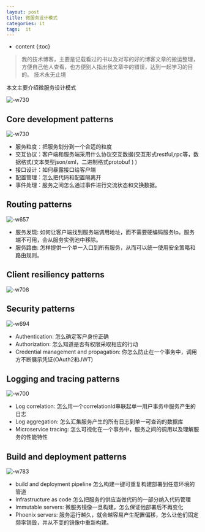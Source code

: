 ```yaml
---
layout: post
title: 微服务设计模式
categories: it
tags:  it 
---
```


* content
{:toc}

> 我的技术博客，主要是记载看过的书以及对写的好的博客文章的搬运整理，方便自己他人查看，也方便别人指出我文章中的错误，达到一起学习的目的。
> 技术永无止境

本文主要介绍微服务设计模式


![-w730](../blog_picture/2018-12-20-microservice_patterns/15421642221752.jpg)



## Core development patterns

![-w730](../blog_picture/2018-12-20-microservice_patterns/15453971785257.jpg)

- 服务粒度：把服务划分到一个合适的粒度
- 交互协议：客户端和服务端采用什么协议交互数据(交互形式restful,rpc等，数据格式(文本类型json/xml，二进制格式protobuf ) )
- 接口设计：如何暴露接口给客户端
- 配置管理：怎么把代码和配置隔离开
- 事件处理：服务之间怎么通过事件进行交流状态和交换数据。


## Routing patterns

![-w657](../blog_picture/2018-12-20-microservice_patterns/15453977202653.jpg)

- 服务发现: 如何让客户端找到服务端调用地址，而不需要硬编码服务Ip。服务端不可用，会从服务实例池中移除。
- 服务路由: 怎样提供一个单一入口到所有服务，从而可以统一使用安全策略和路由规则。

## Client resiliency patterns

![-w708](../blog_picture/2018-12-20-microservice_patterns/15453980733326.jpg)


## Security patterns

![-w694](../blog_picture/2018-12-20-microservice_patterns/15456540665157.jpg)

- Authentication: 怎么确定客户身份正确
- Authorization: 怎么知道是否有权限采取相应的行动
- Credential management and propagation: 你怎么防止在一个事务中，调用方不断展示凭证(OAuth2和JWT)

## Logging and tracing patterns

![-w700](../blog_picture/2018-12-20-microservice_patterns/15456540539774.jpg)

- Log correlation: 怎么用一个correlationId串联起单一用户事务中服务产生的日志
- Log aggregation: 怎么汇集服务产生的所有日志到单一可查询的数据库
- Microservice tracing: 怎么可视化在一个事务中，服务之间的调用以及理解服务的性能特性


## Build and deployment patterns

![-w783](../blog_picture/2018-12-20-microservice_patterns/15456540430739.jpg)

- build and deployment pipeline 怎么构建一键可重复构建部署到任意环境的管道
- Infrastructure as code 怎么把服务的供应当做代码的一部分纳入代码管理
- Immutable servers: 微服务镜像一旦构建，怎么保证他部署后不再变化
- Phoenix servers: 服务运行越久，就会越容易产生配置偏移，怎么让他们固定频率销毁，并从不变的镜像中重新构建。